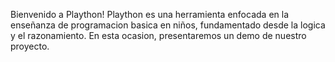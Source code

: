 Bienvenido a Plaython!
Plaython es una herramienta enfocada en la enseñanza de programacion basica en niños, fundamentado desde la logica y el razonamiento.
En esta ocasion, presentaremos un demo de nuestro proyecto. 
